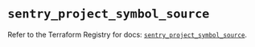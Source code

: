 # `sentry_project_symbol_source`

Refer to the Terraform Registry for docs: [`sentry_project_symbol_source`](https://registry.terraform.io/providers/jianyuan/sentry/0.14.5/docs/resources/project_symbol_source).
